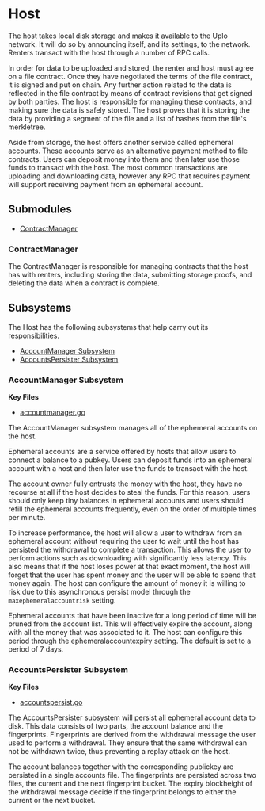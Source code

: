 # Host
The host takes local disk storage and makes it available to the Uplo network. It
will do so by announcing itself, and its settings, to the network. Renters
transact with the host through a number of RPC calls.

In order for data to be uploaded and stored, the renter and host must agree on a
file contract. Once they have negotiated the terms of the file contract, it is
signed and put on chain. Any further action related to the data is reflected in
the file contract by means of contract revisions that get signed by both
parties. The host is responsible for managing these contracts, and making sure
the data is safely stored. The host proves that it is storing the data by
providing a segment of the file and a list of hashes from the file's merkletree.

Aside from storage, the host offers another service called ephemeral accounts.
These accounts serve as an alternative payment method to file contracts. Users
can deposit money into them and then later use those funds to transact with the
host. The most common transactions are uploading and downloading data, however
any RPC that requires payment will support receiving payment from an ephemeral
account.

## Submodules

 - [ContractManager](./contractmanager/README.md)

### ContractManager

The ContractManager is responsible for managing contracts that the host has with
renters, including storing the data, submitting storage proofs, and deleting the
data when a contract is complete.

## Subsystems

The Host has the following subsystems that help carry out its responsibilities.
 - [AccountManager Subsystem](#accountmanager-subsystem)
 - [AccountsPersister Subsystem](#accountspersister-subsystem)

### AccountManager Subsystem

**Key Files**
 - [accountmanager.go](./accountmanager.go)

The AccountManager subsystem manages all of the ephemeral accounts on the host.
	
Ephemeral accounts are a service offered by hosts that allow users to connect a
balance to a pubkey. Users can deposit funds into an ephemeral account with a
host and then later use the funds to transact with the host.

The account owner fully entrusts the money with the host, they have no recourse
at all if the host decides to steal the funds. For this reason, users should
only keep tiny balances in ephemeral accounts and users should refill the
ephemeral accounts frequently, even on the order of multiple times per minute.

To increase performance, the host will allow a user to withdraw from an
ephemeral account without requiring the user to wait until the host has
persisted the withdrawal to complete a transaction. This allows the user to
perform actions such as downloading with significantly less latency. This also
means that if the host loses power at that exact moment, the host will forget
that the user has spent money and the user will be able to spend that money
again. The host can configure the amount of money it is willing to risk due to
this asynchronous persist model through the `maxephemeralaccountrisk` setting.

Ephemeral accounts that have been inactive for a long period of time will be
pruned from the account list. This will effectively expire the account, along
with all the money that was associated to it. The host can configure this period
through the ephemeralaccountexpiry setting. The default is set to a period of 7
days.

### AccountsPersister Subsystem

**Key Files**
 - [accountspersist.go](./accountspersist.go)

The AccountsPersister subsystem will persist all ephemeral account data to disk.
This data consists of two parts, the account balance and the fingerprints.
Fingerprints are derived from the withdrawal message the user used to perform a
withdrawal. They ensure that the same withdrawal can not be withdrawn twice,
thus preventing a replay attack on the host.

The account balances together with the corresponding publickey are persisted in
a single accounts file. The fingerprints are persisted across two files, the
current and the next fingerprint bucket. The expiry blockheight of the
withdrawal message decide if the fingerprint belongs to either the current or
the next bucket.
